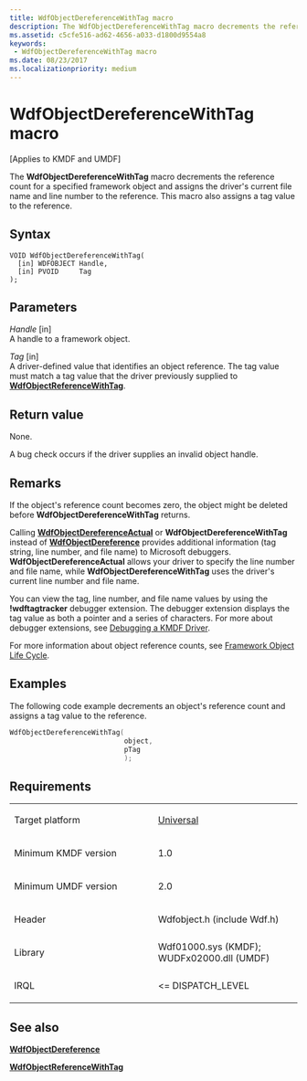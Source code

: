 ```yaml
---
title: WdfObjectDereferenceWithTag macro
description: The WdfObjectDereferenceWithTag macro decrements the reference count for a specified framework object and assigns the driver's current file name and line number to the reference. This macro also assigns a tag value to the reference.
ms.assetid: c5cfe516-ad62-4656-a033-d1800d9554a8
keywords:
 - WdfObjectDereferenceWithTag macro
ms.date: 08/23/2017
ms.localizationpriority: medium
---
```


# WdfObjectDereferenceWithTag macro


\[Applies to KMDF and UMDF\]

The **WdfObjectDereferenceWithTag** macro decrements the reference count for a specified framework object and assigns the driver's current file name and line number to the reference. This macro also assigns a tag value to the reference.

Syntax
------

```ManagedCPlusPlus
VOID WdfObjectDereferenceWithTag(
  [in] WDFOBJECT Handle,
  [in] PVOID     Tag
);
```

Parameters
----------

*Handle* \[in\]  
A handle to a framework object.

*Tag* \[in\]  
A driver-defined value that identifies an object reference. The tag value must match a tag value that the driver previously supplied to [**WdfObjectReferenceWithTag**](wdfobjectreferencewithtag.md).

Return value
------------

None.

A bug check occurs if the driver supplies an invalid object handle.

Remarks
-------

If the object's reference count becomes zero, the object might be deleted before **WdfObjectDereferenceWithTag** returns.

Calling [**WdfObjectDereferenceActual**](https://msdn.microsoft.com/library/windows/hardware/ff548743) or **WdfObjectDereferenceWithTag** instead of [**WdfObjectDereference**](wdfobjectdereference.md) provides additional information (tag string, line number, and file name) to Microsoft debuggers. **WdfObjectDereferenceActual** allows your driver to specify the line number and file name, while **WdfObjectDereferenceWithTag** uses the driver's current line number and file name.

You can view the tag, line number, and file name values by using the **!wdftagtracker** debugger extension. The debugger extension displays the tag value as both a pointer and a series of characters. For more about debugger extensions, see [Debugging a KMDF Driver](https://msdn.microsoft.com/library/windows/hardware/ff540790).

For more information about object reference counts, see [Framework Object Life Cycle](https://msdn.microsoft.com/library/windows/hardware/ff542889).

Examples
--------

The following code example decrements an object's reference count and assigns a tag value to the reference.

```cpp
WdfObjectDereferenceWithTag(
                            object,
                            pTag
                            );
```

Requirements
------------

<table>
<colgroup>
<col width="50%" />
<col width="50%" />
</colgroup>
<tbody>
<tr class="odd">
<td><p>Target platform</p></td>
<td><a href="https://go.microsoft.com/fwlink/p/?linkid=531356" data-raw-source="[Universal](https://go.microsoft.com/fwlink/p/?linkid=531356)">Universal</a></td>
</tr>
<tr class="even">
<td><p>Minimum KMDF version</p></td>
<td><p>1.0</p></td>
</tr>
<tr class="odd">
<td><p>Minimum UMDF version</p></td>
<td><p>2.0</p></td>
</tr>
<tr class="even">
<td><p>Header</p></td>
<td>Wdfobject.h (include Wdf.h)</td>
</tr>
<tr class="odd">
<td><p>Library</p></td>
<td>Wdf01000.sys (KMDF);
WUDFx02000.dll (UMDF)</td>
</tr>
<tr class="even">
<td><p>IRQL</p></td>
<td><p>&lt;= DISPATCH_LEVEL</p></td>
</tr>
</tbody>
</table>

## See also


[**WdfObjectDereference**](wdfobjectdereference.md)

[**WdfObjectReferenceWithTag**](wdfobjectreferencewithtag.md)

 

 






